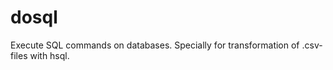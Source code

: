 dosql
=====

Execute SQL commands on databases. Specially for transformation of .csv-files with hsql.
